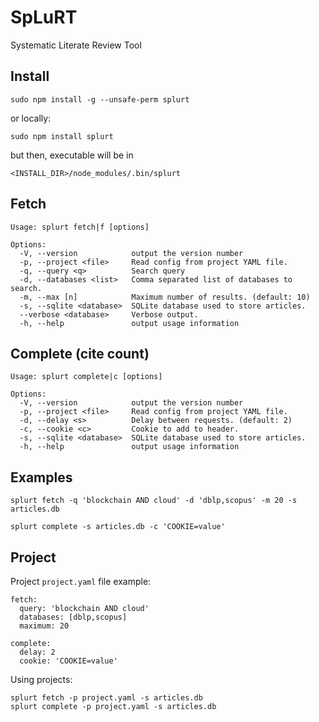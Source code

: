 # SpLuRT

Systematic Literate Review Tool

## Install

```
sudo npm install -g --unsafe-perm splurt
```

or locally:

```
sudo npm install splurt
```

but then, executable will be in

```
<INSTALL_DIR>/node_modules/.bin/splurt
```

## Fetch

```
Usage: splurt fetch|f [options]

Options:
  -V, --version            output the version number
  -p, --project <file>     Read config from project YAML file.
  -q, --query <q>          Search query
  -d, --databases <list>   Comma separated list of databases to search.
  -m, --max [n]            Maximum number of results. (default: 10)
  -s, --sqlite <database>  SQLite database used to store articles.
  --verbose <database>     Verbose output.
  -h, --help               output usage information
```

## Complete (cite count)

```
Usage: splurt complete|c [options]

Options:
  -V, --version            output the version number
  -p, --project <file>     Read config from project YAML file.
  -d, --delay <s>          Delay between requests. (default: 2)
  -c, --cookie <c>         Cookie to add to header.
  -s, --sqlite <database>  SQLite database used to store articles.
  -h, --help               output usage information
```

## Examples

```
splurt fetch -q 'blockchain AND cloud' -d 'dblp,scopus' -m 20 -s articles.db
```

```
splurt complete -s articles.db -c 'COOKIE=value'
```

## Project

Project ```project.yaml``` file example: 

```
fetch:
  query: 'blockchain AND cloud'
  databases: [dblp,scopus]
  maximum: 20

complete:
  delay: 2
  cookie: 'COOKIE=value'
```

Using projects:

```
splurt fetch -p project.yaml -s articles.db
splurt complete -p project.yaml -s articles.db
```
